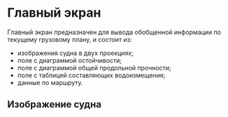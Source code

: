 # Главный экран
Главный экран предназначен для вывода обобщенной информации по текущему грузовому плану, и состоит из:
- изображения судна в двух проекциях;
- поле с диаграммой остойчивости;
- поле с диаграммой общей продольной прочности;
- поле с таблицей составляющих водоизмещения;
- данные по маршруту.

## Изображение судна


